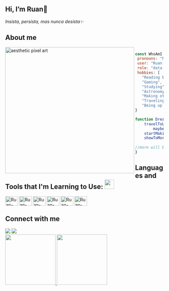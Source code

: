 
## Hi, I’m Ruan💫

_Insista, persista, mas nunca desista✨_

## About me

<img align="left" src="https://steamuserimages-a.akamaihd.net/ugc/939456277361245952/06A94DB3F2CBF25A3DCD4773E2C7007DC1EED0AF/?imw=512&&ima=fit&impolicy=Letterbox&imcolor=%23000000&letterbox=false" alt="aesthetic pixel art" width="410em" height="400em" />

``` javascript
 
const WhoAmI = {
 pronouns: "he" | "his",
 user: "Ruan Cordeiro",
 role: "data analyst/dev",
 hobbies: [
   "Reading books",
   "Gaming",
   "Studying",
   "Astronomy",
   "Making others happy",
   "Traveling",
   "Being up all Night chasing that ONE ERROR..."]
}

function Dreams() {
	travelToUSA()
        maybeCreateSomeAI()
	startMakingMyDreamGame()
	showToMorePeopleThePowerOfCoding()
  
//more will be added <3
}
```

## Languages and Tools that I'm Learning to Use: <img src="https://media.giphy.com/media/WUlplcMpOCEmTGBtBW/giphy.gif" width="30"></h3>

<p align="left"> 
  <img align="center" alt="Ruan-Html" height="30" width="40" src="https://cdn.jsdelivr.net/gh/devicons/devicon/icons/html5/html5-original.svg" />
  <img align="center" alt="Ruan-Css" height="30" width="40" src="https://cdn.jsdelivr.net/gh/devicons/devicon/icons/css3/css3-original.svg" />
  <img align="center" alt="Ruan-Javascript" height="30" width="40" src="https://cdn.jsdelivr.net/gh/devicons/devicon/icons/javascript/javascript-original.svg" />
  <img align="center" alt="Ruan-Python" height="30" width="40" src="https://cdn.jsdelivr.net/gh/devicons/devicon/icons/python/python-original.svg" />
  <img align="center" alt="Ruan-Figma" height="30" width="40" src="https://cdn.jsdelivr.net/gh/devicons/devicon/icons/figma/figma-original.svg" />
  <img align="center" alt="Ruan-Mysql" height="30" width="40" src="https://cdn.jsdelivr.net/gh/devicons/devicon/icons/mysql/mysql-original.svg" />
</p>
  
## Connect with me
  
<div> 
  <a href="https://www.instagram.com/ru_vitor/" target="_blank"><img src="https://img.shields.io/badge/-Instagram-%23E4405F?style=for-the-badge&logo=instagram&logoColor=white" target="_blank"></a>
  <a href="https://www.linkedin.com/in/ruan-cordeiro-5873a4216/" target="_blank"><img src="https://img.shields.io/badge/-LinkedIn-%230077B5?style=for-the-badge&logo=linkedin&logoColor=white" target="_blank"></a> 
</div>

<div alling="center">
  <a href="https://github.com/Ruvitt">
  <img height="160em" src="https://github-readme-stats.vercel.app/api?username=Ruvitt&show_icons=true&theme=dracula&include_all_commits=true&count_private=true"/>
  <img height="160em" src="https://github-readme-stats.vercel.app/api/top-langs/?username=Ruvitt&layout=compact&langs_count=7&theme=dracula"/>
</div>

